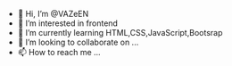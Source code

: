 - 👋 Hi, I’m @VAZeEN
- 👀 I’m interested in frontend
- 🌱 I’m currently learning HTML,CSS,JavaScript,Bootsrap
- 💞️ I’m looking to collaborate on ...
- 📫 How to reach me ...

<!---
VAZeEN/VAZeEN is a ✨ special ✨ repository because its `README.md` (this file) appears on your GitHub profile.
You can click the Preview link to take a look at your changes.
--->
